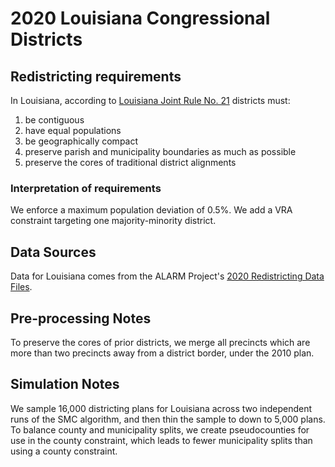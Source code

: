 # 2020 Louisiana Congressional Districts

## Redistricting requirements
In Louisiana, according to [Louisiana Joint Rule No. 21](https://www.legis.la.gov/Legis/Law.aspx?d=1238755) districts must:

1. be contiguous
2. have equal populations
3. be geographically compact
4. preserve parish and municipality boundaries as much as possible
5. preserve the cores of traditional district alignments


### Interpretation of requirements
We enforce a maximum population deviation of 0.5%. We add a VRA constraint targeting one majority-minority district.

## Data Sources
Data for Louisiana comes from the ALARM Project's [2020 Redistricting Data Files](https://alarm-redist.github.io/posts/2021-08-10-census-2020/).

## Pre-processing Notes
To preserve the cores of prior districts, we merge all precincts which are more than two precincts away from a district border, under the 2010 plan.

## Simulation Notes
We sample 16,000 districting plans for Louisiana across two independent runs of the SMC algorithm, and then thin the sample to down to 5,000 plans. To balance county and municipality splits, we create pseudocounties for use in the county constraint, which leads to fewer municipality splits than using a county constraint.

